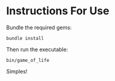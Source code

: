 Instructions For Use
====================

Bundle the required gems:

```
bundle install
```
Then run the executable:

```
bin/game_of_life
```

Simples!